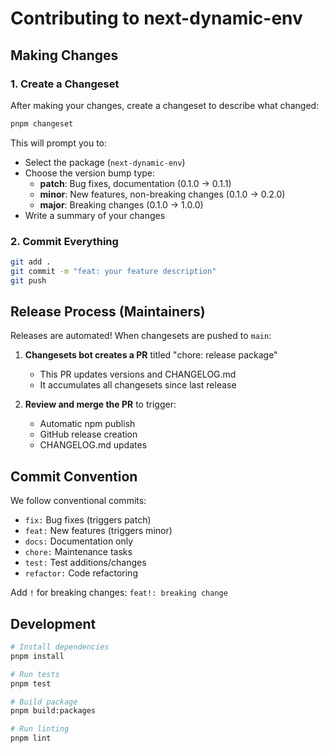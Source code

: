 # Contributing to next-dynamic-env

## Making Changes

### 1. Create a Changeset

After making your changes, create a changeset to describe what changed:

```bash
pnpm changeset
```

This will prompt you to:
- Select the package (`next-dynamic-env`)
- Choose the version bump type:
  - **patch**: Bug fixes, documentation (0.1.0 → 0.1.1)
  - **minor**: New features, non-breaking changes (0.1.0 → 0.2.0)
  - **major**: Breaking changes (0.1.0 → 1.0.0)
- Write a summary of your changes

### 2. Commit Everything

```bash
git add .
git commit -m "feat: your feature description"
git push
```

## Release Process (Maintainers)

Releases are automated! When changesets are pushed to `main`:

1. **Changesets bot creates a PR** titled "chore: release package"
   - This PR updates versions and CHANGELOG.md
   - It accumulates all changesets since last release

2. **Review and merge the PR** to trigger:
   - Automatic npm publish
   - GitHub release creation
   - CHANGELOG.md updates

## Commit Convention

We follow conventional commits:
- `fix:` Bug fixes (triggers patch)
- `feat:` New features (triggers minor)
- `docs:` Documentation only
- `chore:` Maintenance tasks
- `test:` Test additions/changes
- `refactor:` Code refactoring

Add `!` for breaking changes: `feat!: breaking change`

## Development

```bash
# Install dependencies
pnpm install

# Run tests
pnpm test

# Build package
pnpm build:packages

# Run linting
pnpm lint
```